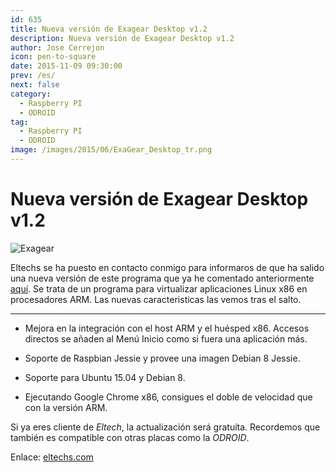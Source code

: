 ```yaml
---
id: 635
title: Nueva versión de Exagear Desktop v1.2
description: Nueva versión de Exagear Desktop v1.2
author: Jose Cerrejon
icon: pen-to-square
date: 2015-11-09 09:30:00
prev: /es/
next: false
category:
  - Raspberry PI
  - ODROID
tag:
  - Raspberry PI
  - ODROID
image: /images/2015/06/ExaGear_Desktop_tr.png
---
```


# Nueva versión de Exagear Desktop v1.2

![Exagear](/images/2015/06/ExaGear_Desktop_tr.png)

Eltechs se ha puesto en contacto conmigo para informaros de que ha salido una nueva versión de este programa que ya he comentado anteriormente [aquí](/post.php?id=573). Se trata de un programa para virtualizar aplicaciones Linux x86 en procesadores ARM. Las nuevas caracteristicas las vemos tras el salto.

- - -
* Mejora en la integración con el host ARM y el huésped x86. Accesos directos se añaden al Menú Inicio como si fuera una aplicación más.

* Soporte de Raspbian Jessie y provee una imagen Debian 8 Jessie.

* Soporte para Ubuntu 15.04 y Debian 8.

* Ejecutando Google Chrome x86, consigues el doble de velocidad que con la versión ARM.

Si ya eres cliente de *Eltech*, la actualización será gratuíta. Recordemos que también es compatible con otras placas como la *ODROID*.

Enlace: [eltechs.com](http://eltechs.com/run-x86-apps-on-raspberry-pi-odroid-and-other-arm-devices-with-exagear-desktop-v1-2/)